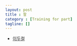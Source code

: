 ```yaml
---
layout: post
title : 팔
category : [Training for part]
tagline: []
---
```


* [이두컬](https://www.youtube.com/watch?v=ja54GNbcxaQ)
